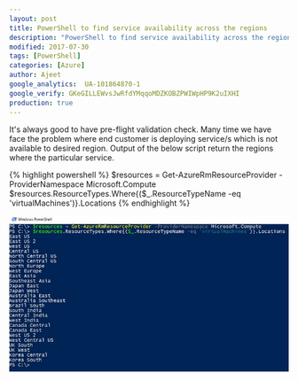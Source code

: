 ```yaml
---
layout: post
title: PowerShell to find service availability across the regions
description: "PowerShell to find service availability across the regions"
modified: 2017-07-30
tags: [PowerShell]
categories: [Azure]
author: Ajeet
google_analytics:  UA-101864870-1
google_verify: GKeGILLEWvsJwRfdYMqqoMDZKOBZPWIWpHP9K2uIXHI
production: true
---
```


It's always good to have pre-flight validation check. Many time we have face the problem where end customer is deploying service/s which is not available to desired region. Output of the below script return the regions where the particular service.

<!--more-->

{% highlight powershell %}
$resources = Get-AzureRmResourceProvider -ProviderNamespace Microsoft.Compute
$resources.ResourceTypes.Where{($_.ResourceTypeName -eq 'virtualMachines')}.Locations
{% endhighlight %}

![PS](/images/posts/resoursregionps/psresrg.JPG)